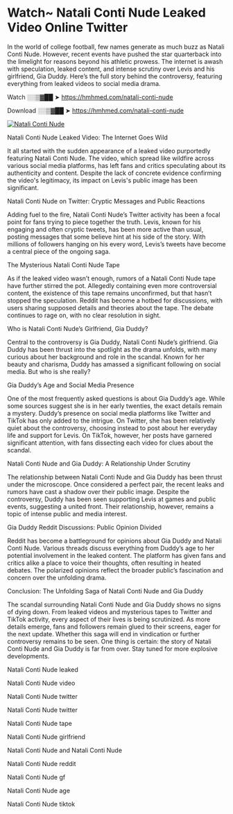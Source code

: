 # Watch~ Natali Conti Nude Leaked Video Online Twitter

In the world of college football, few names generate as much buzz as Natali Conti Nude. However, recent events have pushed the star quarterback into the limelight for reasons beyond his athletic prowess. The internet is awash with speculation, leaked content, and intense scrutiny over Levis and his girlfriend, Gia Duddy. Here’s the full story behind the controversy, featuring everything from leaked videos to social media drama.

Watch ░░▒▓██ ➤ https://hmhmed.com/natali-conti-nude

Download ░░▒▓██ ➤ https://hmhmed.com/natali-conti-nude

[![Natali Conti Nude](https://i.imgur.com/dJHk4Zq.gif)](https://hmhmed.com/natali-conti-nude)

Natali Conti Nude Leaked Video: The Internet Goes Wild

It all started with the sudden appearance of a leaked video purportedly featuring Natali Conti Nude. The video, which spread like wildfire across various social media platforms, has left fans and critics speculating about its authenticity and content. Despite the lack of concrete evidence confirming the video's legitimacy, its impact on Levis's public image has been significant.

Natali Conti Nude on Twitter: Cryptic Messages and Public Reactions

Adding fuel to the fire, Natali Conti Nude’s Twitter activity has been a focal point for fans trying to piece together the truth. Levis, known for his engaging and often cryptic tweets, has been more active than usual, posting messages that some believe hint at his side of the story. With millions of followers hanging on his every word, Levis’s tweets have become a central piece of the ongoing saga.

The Mysterious Natali Conti Nude Tape

As if the leaked video wasn’t enough, rumors of a Natali Conti Nude tape have further stirred the pot. Allegedly containing even more controversial content, the existence of this tape remains unconfirmed, but that hasn’t stopped the speculation. Reddit has become a hotbed for discussions, with users sharing supposed details and theories about the tape. The debate continues to rage on, with no clear resolution in sight.

Who is Natali Conti Nude’s Girlfriend, Gia Duddy?

Central to the controversy is Gia Duddy, Natali Conti Nude’s girlfriend. Gia Duddy has been thrust into the spotlight as the drama unfolds, with many curious about her background and role in the scandal. Known for her beauty and charisma, Duddy has amassed a significant following on social media. But who is she really?

Gia Duddy’s Age and Social Media Presence

One of the most frequently asked questions is about Gia Duddy’s age. While some sources suggest she is in her early twenties, the exact details remain a mystery. Duddy’s presence on social media platforms like Twitter and TikTok has only added to the intrigue. On Twitter, she has been relatively quiet about the controversy, choosing instead to post about her everyday life and support for Levis. On TikTok, however, her posts have garnered significant attention, with fans dissecting each video for clues about the scandal.

Natali Conti Nude and Gia Duddy: A Relationship Under Scrutiny

The relationship between Natali Conti Nude and Gia Duddy has been thrust under the microscope. Once considered a perfect pair, the recent leaks and rumors have cast a shadow over their public image. Despite the controversy, Duddy has been seen supporting Levis at games and public events, suggesting a united front. Their relationship, however, remains a topic of intense public and media interest.

Gia Duddy Reddit Discussions: Public Opinion Divided

Reddit has become a battleground for opinions about Gia Duddy and Natali Conti Nude. Various threads discuss everything from Duddy’s age to her potential involvement in the leaked content. The platform has given fans and critics alike a place to voice their thoughts, often resulting in heated debates. The polarized opinions reflect the broader public’s fascination and concern over the unfolding drama.

Conclusion: The Unfolding Saga of Natali Conti Nude and Gia Duddy

The scandal surrounding Natali Conti Nude and Gia Duddy shows no signs of dying down. From leaked videos and mysterious tapes to Twitter and TikTok activity, every aspect of their lives is being scrutinized. As more details emerge, fans and followers remain glued to their screens, eager for the next update. Whether this saga will end in vindication or further controversy remains to be seen. One thing is certain: the story of Natali Conti Nude and Gia Duddy is far from over. Stay tuned for more explosive developments.

Natali Conti Nude leaked

Natali Conti Nude video

Natali Conti Nude twitter

Natali Conti Nude twitter

Natali Conti Nude tape

Natali Conti Nude girlfriend

Natali Conti Nude and Natali Conti Nude

Natali Conti Nude reddit

Natali Conti Nude gf

Natali Conti Nude age

Natali Conti Nude tiktok